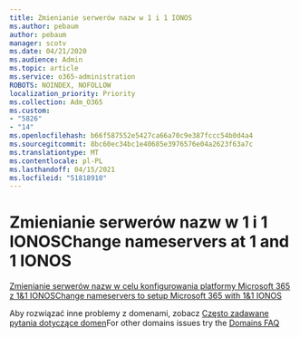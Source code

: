 ```yaml
---
title: Zmienianie serwerów nazw w 1 i 1 IONOS
ms.author: pebaum
author: pebaum
manager: scotv
ms.date: 04/21/2020
ms.audience: Admin
ms.topic: article
ms.service: o365-administration
ROBOTS: NOINDEX, NOFOLLOW
localization_priority: Priority
ms.collection: Adm_O365
ms.custom:
- "5826"
- "14"
ms.openlocfilehash: b66f587552e5427ca66a70c9e387fccc54b0d4a4
ms.sourcegitcommit: 8bc60ec34bc1e40685e3976576e04a2623f63a7c
ms.translationtype: MT
ms.contentlocale: pl-PL
ms.lasthandoff: 04/15/2021
ms.locfileid: "51818910"
---
```

# <a name="change-nameservers-at-1-and-1-ionos"></a><span data-ttu-id="5dbc2-102">Zmienianie serwerów nazw w 1 i 1 IONOS</span><span class="sxs-lookup"><span data-stu-id="5dbc2-102">Change nameservers at 1 and 1 IONOS</span></span>

[<span data-ttu-id="5dbc2-103">Zmienianie serwerów nazw w celu konfigurowania platformy Microsoft 365 z 1&1 IONOS</span><span class="sxs-lookup"><span data-stu-id="5dbc2-103">Change nameservers to setup Microsoft 365 with 1&1 IONOS</span></span>](https://docs.microsoft.com/microsoft-365/admin/dns/change-nameservers-at-1-1-internet)

<span data-ttu-id="5dbc2-104">Aby rozwiązać inne problemy z domenami, zobacz [Często zadawane pytania dotyczące domen](https://docs.microsoft.com/microsoft-365/admin/setup/domains-faq)</span><span class="sxs-lookup"><span data-stu-id="5dbc2-104">For other domains issues try the [Domains FAQ](https://docs.microsoft.com/microsoft-365/admin/setup/domains-faq)</span></span>